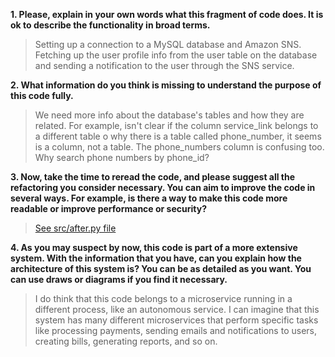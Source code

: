 **1. Please, explain in your own words what this fragment of code does. It is ok to describe the functionality in broad terms.**

> Setting up a connection to a MySQL database and Amazon SNS. Fetching up the user profile info from the user table on the database and sending a notification to the user through the SNS service.

**2. What information do you think is missing to understand the purpose of this code fully.**

> We need more info about the database's tables and how they are related. For example, isn't clear if the column service_link belongs to a different table o why there is a table called phone_number, it seems is a column, not a table. The phone_numbers column is confusing too. Why search phone numbers by phone_id?

**3. Now, take the time to reread the code, and please suggest all the refactoring you consider necessary. You can aim to improve the code in several ways. For example, is there a way to make this code more readable or improve performance or security?**

> [See src/after.py file](src/after.py)

**4. As you may suspect by now, this code is part of a more extensive system. With the information that you have, can you explain how the architecture of this system is? You can be as detailed as you want. You can use draws or diagrams if you find it necessary.**

> I do think that this code belongs to a microservice running in a different process, like an autonomous service.
I can imagine that this system has many different microservices that perform specific tasks like processing payments, sending emails and notifications to users, creating bills, generating reports, and so on.

